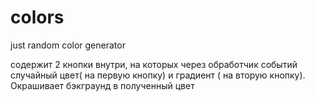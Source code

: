 # colors
just random color generator 

содержит 2 кнопки внутри, на которых через обработчик событий случайный цвет( на первую кнопку) и градиент ( на вторую кнопку). Окрашивает бэкграунд в полученный цвет
